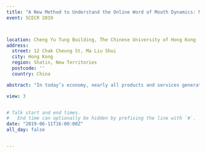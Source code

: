```yaml
---
title: "A New Method to Understand the Online Word of Mouth Dynamics: Multi-View Sequential Canonical Covariance Analysis"
event: SCECR 2019



location: Cheng Yu Tung Building, The Chinese University of Hong Kong
address:
  street: 12 Chak Cheung St, Ma Liu Shui
  city: Hong Kong
  region: Shatin, New Territories
  postcode: ''
  country: China

abstract: "In today’s economy, nearly all products and services generate WOM communication on social media. However, at least three challenges hinder the analysis of online WOM. First, online WOM is usually unstructured data in various communication forms. However, the process of transforming unstructured data can generate a large number of variables, increasing the need for dimension reduction. Second, online WOM can be continuous or bursty. The volume and valence of online WOM may dramatically change in a short period before and after an incident. Third, important events might trigger symmetric or asymmetric reactions in online WOM across rival products or services. We introduce a new method—multi-view sequential canonical covariance analysis to solve these methodological challenges. This new method can solve the myriad WOM conversational dimensions, detect WOM dynamic trends, and examine its concurrent effects across multiple firms. It also provides greater computational efficiency and thus can be referred to as a more advanced manifold optimization approach. We illustrate the advantages of this new method through an empirical example—the 2017 United Express Flight 3411 incident. We find the shared WOM across all airlines significantly increased in April and May 2017. United Airlines and its rivals all experienced a sudden increase of negative emotions and a sudden decrease of positive emotions most likely because of the Incident, yet the magnitudes of the changes were more dramatic for United Airlines. This new method provides a novel insight into the online WOM dynamics and can contribute to a wide range of fields."

view: 3


# Talk start and end times.
#   End time can optionally be hidden by prefixing the line with `#`.
date: "2019-06-11T16:00:00Z"
all_day: false


---
```






